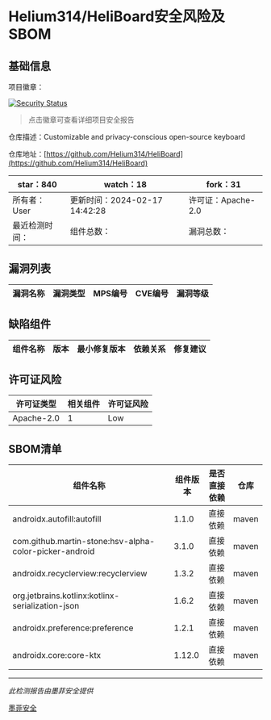 # Helium314/HeliBoard安全风险及SBOM

## 基础信息

项目徽章：

[![Security Status](https://www.murphysec.com/platform3/v31/badge/1759278246946115584.svg)](https://www.murphysec.com/console/report/1758189703904055296/1759278246946115584)

> 点击徽章可查看详细项目安全报告

仓库描述：Customizable and privacy-conscious open-source keyboard

仓库地址：[https://github.com/Helium314/HeliBoard](https://github.com/Helium314/HeliBoard)

| star：840 | watch：18 | fork：31 |
| ----------- | -------------- | ------------ |
| 所有者：User | 更新时间：2024-02-17 14:42:28 | 许可证：Apache-2.0 |
| 最近检测时间： | 组件总数： | 漏洞总数： |




## 漏洞列表

| 漏洞名称 | 漏洞类型 | MPS编号 | CVE编号 | 漏洞等级 |
| ------- | ------ | ------- | ------ | ----- |





## 缺陷组件

| 组件名称 | 版本 | 最小修复版本 | 依赖关系 | 修复建议 |
| -------- | ---- | ------------ | -------- | -------- |





## 许可证风险

| 许可证类型 | 相关组件 | 许可证风险 |
| ---------- | -------- | ---------- |
|Apache-2.0|1|Low|




## SBOM清单

| 组件名称 | 组件版本 | 是否直接依赖 | 仓库 |
| -------- | -------- | ------------ | ---- |
|androidx.autofill:autofill|1.1.0|直接依赖|maven|
|com.github.martin-stone:hsv-alpha-color-picker-android|3.1.0|直接依赖|maven|
|androidx.recyclerview:recyclerview|1.3.2|直接依赖|maven|
|org.jetbrains.kotlinx:kotlinx-serialization-json|1.6.2|直接依赖|maven|
|androidx.preference:preference|1.2.1|直接依赖|maven|
|androidx.core:core-ktx|1.12.0|直接依赖|maven|


------

*此检测报告由墨菲安全提供*

[墨菲安全](www.murphysec.com)